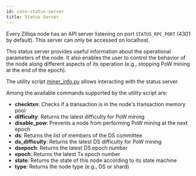 ```yaml
---
id: core-status-server
title: Status Server
---
```

Every Zilliqa node has an API server listening on port `STATUS_RPC_PORT` (4301 by default). This server can only be accessed on localhost.

This status server provides useful information about the operational parameters of the node. It also enables the user to control the behavior of the node along different aspects of its operation (e.g., stopping PoW mining at the end of the epoch).

The utility script [miner_info.py](https://github.com/Zilliqa/Zilliqa/blob/master/scripts/miner_info.py) allows interacting with the status server.

Among the available commands supported by the utility script are:

- **checktxn**: Checks if a transaction is in the node's transaction memory pool
- **difficulty**: Returns the latest difficulty for PoW mining
- **disable_pow**: Prevents a node from performing PoW mining at the next epoch
- **ds**: Returns the list of members of the DS committee
- **ds_difficulty**: Returns the latest DS difficulty for PoW mining
- **dsepoch**: Returns the latest DS epoch number
- **epoch**: Returns the latest Tx epoch number
- **state**: Returns the state of this node according to its state machine
- **type**: Returns the node type (e.g., DS or shard)
